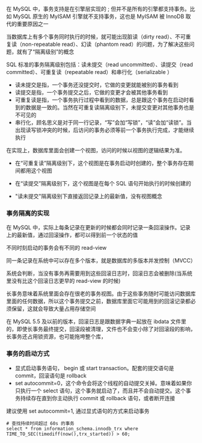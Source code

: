 在 MySQL 中，事务支持是在引擎层实现的 ; 但并不是所有的引擎都支持事务。比如 MySQL 原生的 MyISAM 引擎就不支持事务，这也是 MyISAM 被 InnoDB 取代的重要原因之一

当数据库上有多个事务同时执行的时候，就可能出现脏读（dirty read）、不可重复读（non-repeatable read）、幻读（phantom read）的问题，为了解决这些问题，就有了“隔离级别”的概念

SQL 标准的事务隔离级别包括：读未提交（read uncommitted）、读提交（read committed）、可重复读（repeatable read）和串行化（serializable ）

- 读未提交是指，一个事务还没提交时，它做的变更就能被别的事务看到
- 读提交是指，一个事务提交之后，它做的变更才会被其他事务看到
- 可重复读是指，一个事务执行过程中看到的数据，总是跟这个事务在启动时看到的数据是一致的。当然在可重复读隔离级别下，未提交变更对其他事务也是不可见的
- 串行化，顾名思义是对于同一行记录，“写”会加“写锁”，“读”会加“读锁”。当出现读写锁冲突的时候，后访问的事务必须等前一个事务执行完成，才能继续执行

在实现上，数据库里面会创建一个视图，访问的时候以视图的逻辑结果为准。

- 在“可重复读”隔离级别下，这个视图是在事务启动时创建的，整个事务存在期间都用这个视图

- 在“读提交”隔离级别下，这个视图是在每个 SQL 语句开始执行的时候创建的
- "读未提交"隔离级别下直接返回记录上的最新值，没有视图概念

### 事务隔离的实现

在 MySQL 中，实际上每条记录在更新的时候都会同时记录一条回滚操作。记录上的最新值，通过回滚操作，都可以得到前一个状态的值

不同时刻启动的事务会有不同的 read-view

同一条记录在系统中可以存在多个版本，就是数据库的多版本并发控制（MVCC）

系统会判断，当没有事务再需要用到这些回滚日志时，回滚日志会被删除(当系统里没有比这个回滚日志更早的 read-view 的时候)

长事务意味着系统里面会存在很老的事务视图。由于这些事务随时可能访问数据库里面的任何数据，所以这个事务提交之前，数据库里面它可能用到的回滚记录都必须保留，这就会导致大量占用存储空间

在 MySQL 5.5 及以前的版本，回滚日志是跟数据字典一起放在 ibdata 文件里的，即使长事务最终提交，回滚段被清理，文件也不会变小除了对回滚段的影响，长事务还占用锁资源，也可能拖垮整个库，

### 事务的启动方式

- 显式启动事务语句， begin 或 start transaction。配套的提交语句是 commit，回滚语句是 rollback
- set autocommit=0，这个命令会将这个线程的自动提交关掉。意味着如果你只执行一个 select 语句，这个事务就启动了，而且并不会自动提交。这个事务持续存在直到你主动执行 commit 或 rollback 语句，或者断开连接

建议使用 set autocommit=1, 通过显式语句的方式来启动事务

```mysql
# 查找持续时间超过 60s 的事务
select * from information_schema.innodb_trx where TIME_TO_SEC(timediff(now(),trx_started)) > 60;
```

